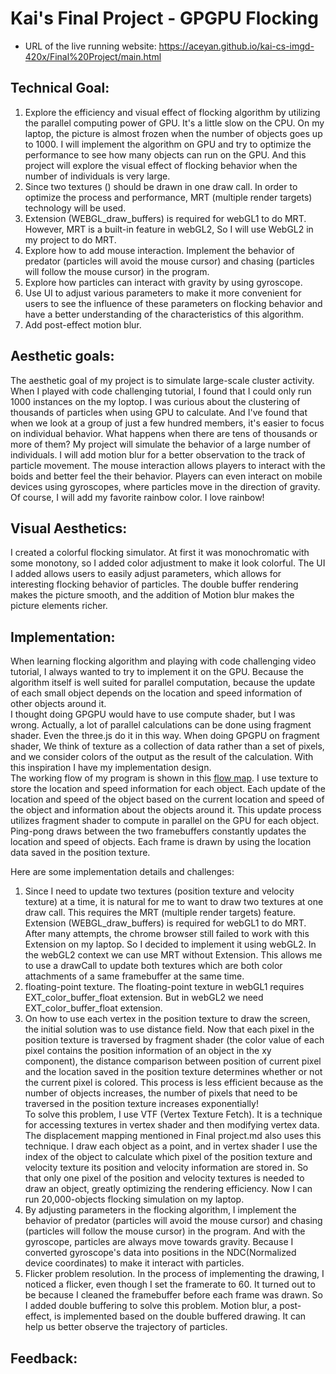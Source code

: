 # Kai's Final Project - GPGPU Flocking
- URL of the live running website: https://aceyan.github.io/kai-cs-imgd-420x/Final%20Project/main.html

## Technical Goal: 
1. Explore the efficiency and visual effect of flocking algorithm by utilizing the parallel computing power of GPU. It's a little slow on the CPU. On my laptop, the picture is almost frozen when the number of objects goes up to 1000. I will implement the algorithm on GPU and try to optimize the performance to see how many objects can run on the GPU. And this project will explore the visual effect of flocking behavior when the number of individuals is very large.
2. Since two textures () should be drawn in one draw call. In order to optimize the process and performance, MRT (multiple render targets) technology will be used.
3. Extension (WEBGL_draw_buffers) is required for webGL1 to do MRT. However, MRT is a built-in feature in webGL2, So I will use WebGL2 in my project to do MRT.
4. Explore how to add mouse interaction. Implement the behavior of predator (particles will avoid the mouse cursor) and chasing (particles will follow the mouse cursor) in the program.
5. Explore how particles can interact with gravity by using gyroscope.
6. Use UI to adjust various parameters to make it more convenient for users to see the influence of these parameters on flocking behavior and have a better understanding of the characteristics of this algorithm.
7. Add post-effect motion blur.

## Aesthetic goals:
The aesthetic goal of my project is to simulate large-scale cluster activity. When I played with code challenging tutorial, I found that I could only run 1000 instances on the my loptop. I was curious about the clustering of thousands of particles when using GPU to calculate. And I've found that when we look at a group of just a few hundred members, it's easier to focus on individual behavior. What happens when there are tens of thousands or more of them? My project will simulate the behavior of a large number of individuals. I will add motion blur for a better observation to the track of particle movement. The mouse interaction allows players to interact with the boids and better feel the their behavior. Players can even interact on mobile devices using gyroscopes, where particles move in the direction of gravity. Of course, I will add my favorite rainbow color. I love rainbow!

## Visual Aesthetics:
I created a colorful flocking simulator. At first it was monochromatic with some monotony, so I added color adjustment to make it look colorful. The UI I added allows users to easily adjust parameters, which allows for interesting flocking behavior of particles. The double buffer rendering makes the picture smooth, and the addition of Motion blur makes the picture elements richer.

## Implementation:
When learning flocking algorithm and playing with code challenging video tutorial, I always wanted to try to implement it on the GPU. Because the algorithm itself is well suited for parallel computation, because the update of each small object depends on the location and speed information of other objects around it.   
I thought doing GPGPU would have to use compute shader, but I was wrong. Actually, a lot of parallel calculations can be done using fragment shader. Even the three.js do it in this way. When doing GPGPU on fragment shader, We  think of texture as a collection of data rather than a set of pixels, and we consider colors of the output as the result of the calculation. With this inspiration I have my implementation design.  
The working flow of my program is shown in this [flow map](./flowMap/flowMap.png). I use texture to store the location and speed information for each object. Each update of the location and speed of the object based on the current location and speed of the object and information about the objects around it. This update process utilizes fragment shader to compute in parallel on the GPU for each object. Ping-pong draws between the two framebuffers constantly updates the location and speed of objects. Each frame is drawn by using the location data saved in the position texture.   

Here are some implementation details and challenges:
1. Since I need to update two textures (position texture and velocity texture) at a time, it is natural for me to want to draw two textures at one draw call. This requires the MRT (multiple render targets) feature. Extension (WEBGL_draw_buffers) is required for webGL1 to do MRT. After many attempts, the chrome browser still failed to work with this Extension on my laptop. So I decided to implement it using webGL2. In the webGL2 context we can use MRT without Extension. This allows me to use a drawCall to update both textures which are both color attachments of a same framebuffer at the same time.
2. floating-point texture. The floating-point texture in webGL1 requires EXT_color_buffer_float extension. But in webGL2 we need EXT_color_buffer_float extension.
3. On how to use each vertex in the position texture to draw the screen, the initial solution was to use distance field.
Now that each pixel in the position texture is traversed by fragment shader (the color value of each pixel contains the position information of an object in the xy component), the distance comparison between position of current pixel and the location saved in the position texture determines whether or not the current pixel is colored. This process is less efficient because as the number of objects increases, the number of pixels that need to be traversed in the position texture increases exponentially!  
To solve this problem, I use VTF (Vertex Texture Fetch). It is a technique for accessing textures in vertex shader and then modifying vertex data. The displacement mapping mentioned in Final project.md also uses this technique. I draw each object as a point, and in vertex shader I use the index of the object to calculate which pixel of the position texture and velocity texture its position and velocity information are stored in. So that only one pixel of the position and velocity textures is needed to draw an object, greatly optimizing the rendering efficiency. Now I can run 20,000-objects flocking simulation on my laptop.
4. By adjusting parameters in the flocking algorithm, I implement the behavior of predator (particles will avoid the mouse cursor) and chasing (particles will follow the mouse cursor) in the program. And with the gyroscope, particles are always move towards gravity. Because I converted gyroscope's data into positions in the NDC(Normalized device coordinates) to make it interact with particles.
5. Flicker problem resolution. In the process of implementing the drawing, I noticed a flicker, even though I set the framerate to 60. It turned out to be because I cleaned the framebuffer before each frame was drawn. So I added double buffering to solve this problem. Motion blur, a post-effect, is implemented based on the double buffered drawing. It can help us better observe the trajectory of particles.

## Feedback:
